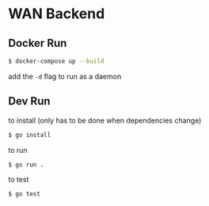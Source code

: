 <!-- markdownlint-disable MD014 -->
# WAN Backend

## Docker Run

```bash
$ docker-compose up --build
```

add the `-d` flag to run as a daemon

## Dev Run

to install (only has to be done when dependencies change)

```bash
$ go install
```

to run

```bash
$ go run .
```

to test

```bash
$ go test
```
